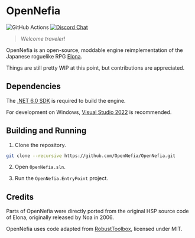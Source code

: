 # OpenNefia

![GitHub Actions](https://github.com/OpenNefia/OpenNefia/actions/workflows/build-test.yml/badge.svg) [![Discord Chat](https://img.shields.io/discord/815674706559762442?style=plastic)](https://discord.gg/cFq452yFQa)

> *Welcome traveler!*

OpenNefia is an open-source, moddable engine reimplementation of the Japanese roguelike RPG [Elona](http://ylvania.org/en/elona).

Things are still pretty WIP at this point, but contributions are appreciated.

## Dependencies

The [.NET 6.0 SDK](https://dotnet.microsoft.com/en-us/download/dotnet/6.0) is required to build the engine.

For development on Windows, [Visual Studio 2022](https://visualstudio.microsoft.com/vs) is recommended.

## Building and Running

1. Clone the repository.

```bash
git clone --recursive https://github.com/OpenNefia/OpenNefia.git
```

2. Open `OpenNefia.sln`.

3. Run the `OpenNefia.EntryPoint` project.

## Credits

Parts of OpenNefia were directly ported from the original HSP source code of Elona, originally released by Noa in 2006.

OpenNefia uses code adapted from [RobustToolbox](https://github.com/space-wizards/RobustToolbox), licensed under MIT.
